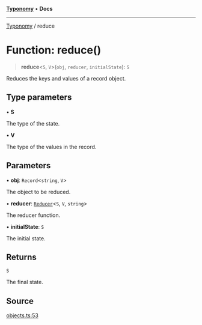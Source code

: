 [**Typonomy**](../README.md) • **Docs**

***

[Typonomy](../globals.md) / reduce

# Function: reduce()

> **reduce**\<`S`, `V`\>(`obj`, `reducer`, `initialState`): `S`

Reduces the keys and values of a record object.

## Type parameters

• **S**

The type of the state.

• **V**

The type of the values in the record.

## Parameters

• **obj**: `Record`\<`string`, `V`\>

The object to be reduced.

• **reducer**: [`Reducer`](../type-aliases/Reducer.md)\<`S`, `V`, `string`\>

The reducer function.

• **initialState**: `S`

The initial state.

## Returns

`S`

The final state.

## Source

[objects.ts:53](https://github.com/softcraft-development/typonomy/blob/6cd020f80278694e706a0b517cce1e3ecb0a4458/src/objects.ts#L53)
